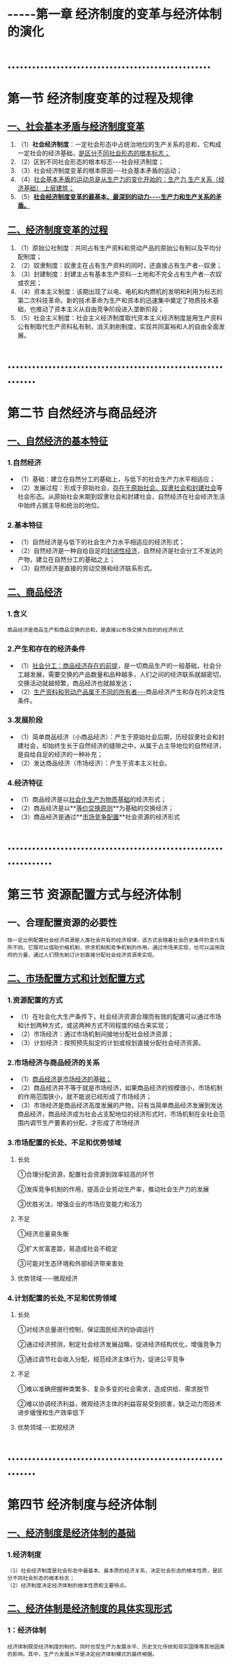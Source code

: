# -----第一章 经济制度的变革与经济体制的演化

# ..................................................

# 第一节 经济制度变革的过程及规律

## <u>一、社会基本矛盾与经济制度变革</u>

1. （1）**社会经济制度**：一定社会形态中占统治地位的生产关系的总和，它构成一定社会的经济基础，<u>是区分不同社会形态的根本标志；</u>
2. （2）区别不同社会形态的根本标志---社会经济制度；
3. （3）社会经济制度变革的根本原因---社会基本矛盾的运动；
4. （4）<u>社会基本矛盾的运动总是从生产力的变化开始的：生产力 生产关系（经济基础） 上层建筑；</u>
5. （5）<u>**社会经济制度变革的最基本、最深刻的动力----生产力和生产关系的矛盾。**</u>

## <u>二、经济制度变革的过程</u>

1. （1）原始公社制度：共同占有生产资料和劳动产品的原始公有制以及平均分配制度；
2. （2）奴隶制度：奴隶主在占有生产资料的同时，还直接占有生产者--奴隶；
3. （3）封建制度：封建主占有基本生产资料--土地和不完全占有生产者--农奴或农民；
4. （4）资本主义制度：该期出现了以电、电机和内燃机的发明和利用为标志的第二次科技革命。新的技术革命为生产和资本的迅速集中奠定了物质技术基础，也推动了资本主义从自由竞争阶段进入垄断阶段；
5. （5）社会主义制度：社会主义经济制度取代资本主义经济制度是用生产资料公有制取代生产资料私有制，消灭剥削制度，实现共同富裕和人的自由全面发展。

# ............................................................

# 第二节 自然经济与商品经济

## <u>一、自然经济的基本特征</u>

### 1.自然经济

- （1）基础：建立在自然分工的基础上，与低下的社会生产力水平相适应；
- （2）发展过程：形成于原始社会，<u>存在于原始社会、奴隶社会和封建社会</u>等社会形态。从原始社会末期到奴隶社会和封建社会，自然经济在社会经济生活中始终占据主导和统治的地位。

### 2.基本特征

- （1）自然经济是与低下的社会生产力水平相适应的经济形式；
- （2）自然经济是一种自给自足的<u>封闭性经济</u>，自然经济是社会分工不发达的产物，建立在自然分工的基础之上；
- （3）自然经济是直接的劳动交换和经济联系形式。

## <u>二、商品经济</u>

### 1.含义

~~~
商品经济是商品生产和商品交换的总和，是直接以市场交换为目的的经济形式
~~~

### 2.产生和存在的经济条件

- （1）<u>社会分工：商品经济存在的前提</u>，是一切商品生产的一般基础，社会分工越发展，需要交换的产品数量和品种越多，人们之间的经济联系就越密切，交换活动就越频繁，商品经济也就越发达；
- （2）<u>生产资料和劳动产品属于不同的所有者---</u>商品经济产生和存在的决定性条件。

### 3.发展阶段

- （1）简单商品经济（小商品经济）：产生于原始社会后期，历经奴隶社会和封建社会，却始终生长于自然经济的缝隙之中，从属于占主导地位的自然经济，是自给自足的经济的一种补充；
- （2）发达商品经济（市场经济）：产生于资本主义社会。

### 4.经济特征

- （1）商品经济是以<u>社会化生产为物质基础</u>的经济形式；
- （2）商品经济是以**<u>等价交换原则</u>**为基础的交换经济；
- （3）商品经济是通过**<u>市场竞争配置</u>**社会资源的经济形式

# ................................................................

# 第三节 资源配置方式与经济体制

## 一、合理配置资源的必要性

~~~
按一定比例配置社会经济资源是人类社会共有的经济规律，该方式会随着社会历史条件的变化有所不同，它既可以借助价格机制、供求机制和竞争机制的作用，通过市场来实现，也可以运用政府的力量，通过人们预先制订计划直接分配社会经济资源来实现。
~~~

## <u>二、市场配置方式和计划配置方式</u>

### 1.资源配置的方式

- （1）在社会化大生产条件下，社会经济资源合理而有效的配置可以通过市场和计划两种方式，或这两种方式不同程度的结合来实现；
- （2）市场经济：通过市场机制间接地分配社会经济资源；
- （3）计划经济：按照预先拟定的计划或规划直接分配社会经济资源。

### 2.市场经济与商品经济的关系

- （1）<u>商品经济是市场经济的基础；</u>
- （2）商品经济并不等于就是市场经济，如果商品经济的规模很小，市场机制的作用范围狭小，就不能说已经形成了市场经济；
- （3）市场经济是商品经济高度发展的产物，只有当简单商品经济发展到发达商品经济，商品经济成为社会占支配地位的经济形式时，市场机制在全社会范围内调节生产要素的分配，才形成了市场经济

### 3.市场配置的长处、不足和优势领域

1. 长处

   ①合理分配资源，配置社会资源到效率较高的环节

   ②发挥竞争机制的作用，提高企业劳动生产率，推动社会生产力的发展

   ③优胜劣汰，增强企业的市场应变能力和活力

2. 不足

   ①经济总量易失衡

   ②扩大贫富差距，易造成社会不稳定

   ③可能对生态环境和外部经济带来害处

3. 优势领域----微观经济

### 4.计划配置的长处,不足和优势领域

1. 长处

   ①对经济总量进行控制，保证国民经济的协调运行

   ②通过经济预测，制定社会经济发展战略，促进经济结构优化，增强竞争力

   ③通过调节社会收入分配，规范经济主体行为，促进公平竞争

2. 不足

   ①难以准确把握种类繁多、复杂多变的社会需求，造成供给、需求脱节

   ②难以协调经济利益，微观经济主体的利益容易受到损害，缺乏动力而技术进步缓慢和生产效率低下

3. 优势领域---宏观经济

# ............................................................

# 第四节 经济制度与经济体制

## <u>一、经济制度是经济体制的基础</u>

### 1.经济制度

~~~
（1）社会经济制度是社会形态中最基本、最本质的经济关系，决定社会形态的根本性质，是区分不同社会形态的根本标志；
（2）经济制度决定经济体制的根本性质和主要特点。
~~~

## <u>二、经济体制是经济制度的具体实现形式</u>

###  1：经济体制

~~~
经济体制既受经济制度的制约，同时也受生产力发展水平、历史文化传统和现实国情等其他因素的影响。其中，生产力发展水平是决定经济体制模式的最终根据。
~~~

